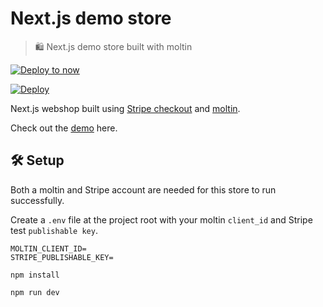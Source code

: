 # Next.js demo store

> 🛍 Next.js demo store built with moltin

[![Deploy to now](https://deploy.now.sh/static/button.svg)](https://deploy.now.sh/?repo=https://github.com/moltin-examples/nextjs-demo-store&env=MOLTIN_CLIENT_ID&env=STRIPE_KEY)

[![Deploy](https://www.herokucdn.com/deploy/button.svg)](https://heroku.com/deploy)

Next.js webshop built using [Stripe checkout](https://stripe.com/checkout) and [moltin](https://moltin.com).

Check out the [demo](https://moltin-nextjs-demo-store.now.sh) here.

## 🛠 Setup

Both a moltin and Stripe account are needed for this store to run successfully.

Create a `.env` file at the project root with your moltin `client_id` and Stripe test `publishable key`.

```dosini
MOLTIN_CLIENT_ID=
STRIPE_PUBLISHABLE_KEY=
```

`npm install`

`npm run dev`
